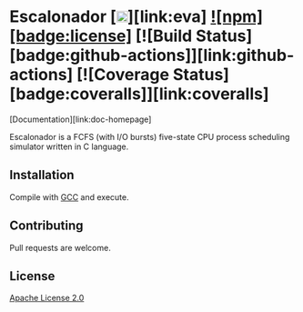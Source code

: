 # Escalonador [<img src="https://i.imgur.com/oMcxwZ0.png" alt="Eva Design System" height="20px" />][link:eva] [![npm][badge:license]]() [![Build Status][badge:github-actions]][link:github-actions] [![Coverage Status][badge:coveralls]][link:coveralls]

[Documentation][link:doc-homepage]



Escalonador is a FCFS (with I/O bursts) five-state CPU process scheduling simulator written in C language.

## Installation

Compile with [GCC](https://gcc.gnu.org/) and execute.

## Contributing
Pull requests are welcome.

## License
[Apache License 2.0](https://opensource.org/licenses/Apache-2.0)
